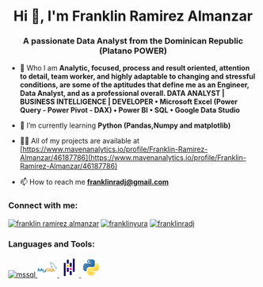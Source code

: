 <h1 align="center">Hi 👋, I'm Franklin Ramirez Almanzar</h1>
<h3 align="center">A passionate Data Analyst from the Dominican Republic (Platano POWER)</h3>

- 🔭 Who I am **Analytic, focused, process and result oriented, attention to detail, team worker, and highly adaptable to changing and stressful conditions, are some of the aptitudes that define me as an Engineer, Data Analyst, and as a professional overall. DATA ANALYST | BUSINESS INTELLIGENCE | DEVELOPER • Microsoft Excel (Power Query - Power Pivot - DAX) • Power BI • SQL • Google Data Studio**

- 🌱 I’m currently learning **Python (Pandas,Numpy and matplotlib)**

- 👨‍💻 All of my projects are available at [https://www.mavenanalytics.io/profile/Franklin-Ramirez-Almanzar/46187786](https://www.mavenanalytics.io/profile/Franklin-Ramirez-Almanzar/46187786)

- 📫 How to reach me **franklinradj@gmail.com**

<h3 align="left">Connect with me:</h3>
<p align="left">
<a href="https://linkedin.com/in/franklin ramirez almanzar" target="blank"><img align="center" src="https://raw.githubusercontent.com/rahuldkjain/github-profile-readme-generator/master/src/images/icons/Social/linked-in-alt.svg" alt="franklin ramirez almanzar" height="30" width="40" /></a>
<a href="https://instagram.com/franklinyura" target="blank"><img align="center" src="https://raw.githubusercontent.com/rahuldkjain/github-profile-readme-generator/master/src/images/icons/Social/instagram.svg" alt="franklinyura" height="30" width="40" /></a>
<a href="https://www.leetcode.com/franklinradj" target="blank"><img align="center" src="https://raw.githubusercontent.com/rahuldkjain/github-profile-readme-generator/master/src/images/icons/Social/leet-code.svg" alt="franklinradj" height="30" width="40" /></a>
</p>

<h3 align="left">Languages and Tools:</h3>
<p align="left"> <a href="https://www.microsoft.com/en-us/sql-server" target="_blank" rel="noreferrer"> <img src="https://www.svgrepo.com/show/303229/microsoft-sql-server-logo.svg" alt="mssql" width="40" height="40"/> </a> <a href="https://www.mysql.com/" target="_blank" rel="noreferrer"> <img src="https://raw.githubusercontent.com/devicons/devicon/master/icons/mysql/mysql-original-wordmark.svg" alt="mysql" width="40" height="40"/> </a> <a href="https://pandas.pydata.org/" target="_blank" rel="noreferrer"> <img src="https://raw.githubusercontent.com/devicons/devicon/2ae2a900d2f041da66e950e4d48052658d850630/icons/pandas/pandas-original.svg" alt="pandas" width="40" height="40"/> </a> <a href="https://www.python.org" target="_blank" rel="noreferrer"> <img src="https://raw.githubusercontent.com/devicons/devicon/master/icons/python/python-original.svg" alt="python" width="40" height="40"/> </a> </p>
